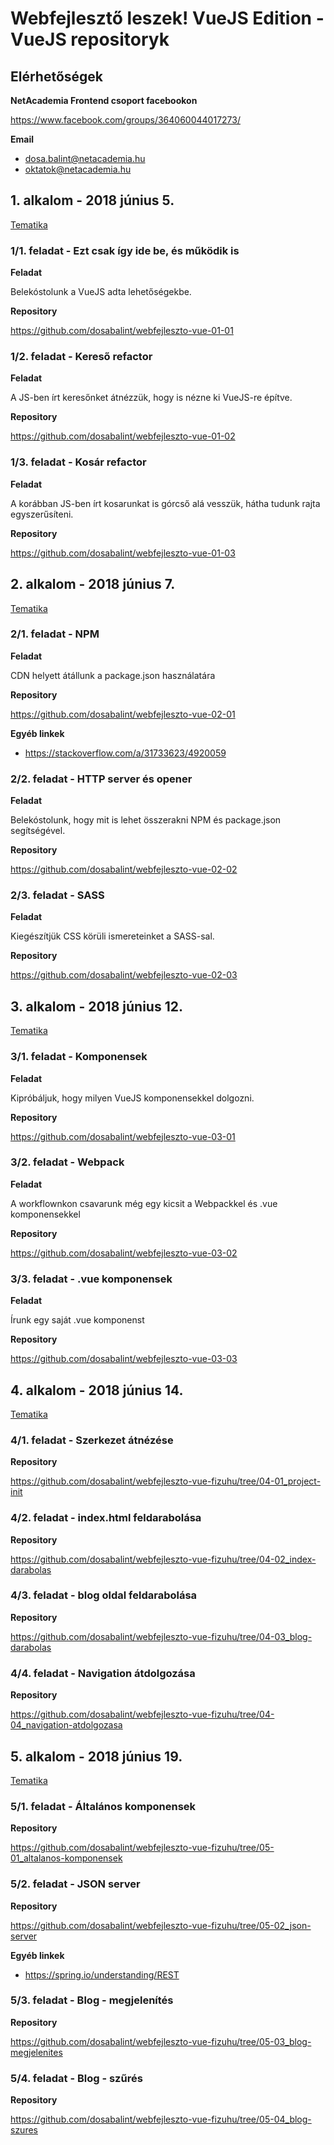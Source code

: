 # Webfejlesztő leszek! VueJS Edition - VueJS repositoryk

## Elérhetőségek

**NetAcademia Frontend csoport facebookon**

https://www.facebook.com/groups/364060044017273/

**Email**

-   dosa.balint@netacademia.hu
-   oktatok@netacademia.hu

## 1. alkalom - 2018 június 5.

[Tematika](assets/mm-vue01.png)

### 1/1. feladat - Ezt csak így ide be, és működik is

**Feladat**

Belekóstolunk a VueJS adta lehetőségekbe.

**Repository**

https://github.com/dosabalint/webfejleszto-vue-01-01

### 1/2. feladat - Kereső refactor

**Feladat**

A JS-ben írt keresőnket átnézzük, hogy is nézne ki VueJS-re építve.

**Repository**

https://github.com/dosabalint/webfejleszto-vue-01-02

### 1/3. feladat - Kosár refactor

**Feladat**

A korábban JS-ben írt kosarunkat is górcső alá vesszük, hátha tudunk rajta egyszerűsíteni.

**Repository**

https://github.com/dosabalint/webfejleszto-vue-01-03

## 2. alkalom - 2018 június 7.

[Tematika](assets/mm-vue02.png)

### 2/1. feladat - NPM

**Feladat**

CDN helyett átállunk a package.json használatára

**Repository**

https://github.com/dosabalint/webfejleszto-vue-02-01

**Egyéb linkek**

-   https://stackoverflow.com/a/31733623/4920059

### 2/2. feladat - HTTP server és opener

**Feladat**

Belekóstolunk, hogy mit is lehet összerakni NPM és package.json segítségével.

**Repository**

https://github.com/dosabalint/webfejleszto-vue-02-02

### 2/3. feladat - SASS

**Feladat**

Kiegészítjük CSS körüli ismereteinket a SASS-sal.

**Repository**

https://github.com/dosabalint/webfejleszto-vue-02-03

## 3. alkalom - 2018 június 12.

[Tematika](assets/mm-vue03.png)

### 3/1. feladat - Komponensek

**Feladat**

Kipróbáljuk, hogy milyen VueJS komponensekkel dolgozni.

**Repository**

https://github.com/dosabalint/webfejleszto-vue-03-01

### 3/2. feladat - Webpack

**Feladat**

A workflownkon csavarunk még egy kicsit a Webpackkel és .vue komponensekkel

**Repository**

https://github.com/dosabalint/webfejleszto-vue-03-02

### 3/3. feladat - .vue komponensek

**Feladat**

Írunk egy saját .vue komponenst

**Repository**

https://github.com/dosabalint/webfejleszto-vue-03-03

## 4. alkalom - 2018 június 14.

[Tematika](assets/mm-vue04.png)

### 4/1. feladat - Szerkezet átnézése

**Repository**

https://github.com/dosabalint/webfejleszto-vue-fizuhu/tree/04-01_project-init

### 4/2. feladat - index.html feldarabolása

**Repository**

https://github.com/dosabalint/webfejleszto-vue-fizuhu/tree/04-02_index-darabolas

### 4/3. feladat - blog oldal feldarabolása

**Repository**

https://github.com/dosabalint/webfejleszto-vue-fizuhu/tree/04-03_blog-darabolas

### 4/4. feladat - Navigation átdolgozása

**Repository**

https://github.com/dosabalint/webfejleszto-vue-fizuhu/tree/04-04_navigation-atdolgozasa

## 5. alkalom - 2018 június 19.

[Tematika](assets/mm-vue05.png)

### 5/1. feladat - Általános komponensek

**Repository**

https://github.com/dosabalint/webfejleszto-vue-fizuhu/tree/05-01_altalanos-komponensek

### 5/2. feladat - JSON server

**Repository**

https://github.com/dosabalint/webfejleszto-vue-fizuhu/tree/05-02_json-server

**Egyéb linkek**

-   https://spring.io/understanding/REST

### 5/3. feladat - Blog - megjelenítés

**Repository**

https://github.com/dosabalint/webfejleszto-vue-fizuhu/tree/05-03_blog-megjelenites

### 5/4. feladat - Blog - szűrés

**Repository**

https://github.com/dosabalint/webfejleszto-vue-fizuhu/tree/05-04_blog-szures
